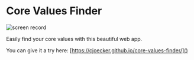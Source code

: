 # Core Values Finder
![screen record](https://cjoecker.github.io/core-values-finder/preview.gif "screen record")

Easily find your core values with this beautiful web app.

You can give it a try here: [https://cjoecker.github.io/core-values-finder/]()
